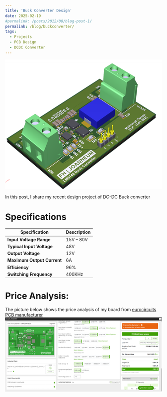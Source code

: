 ```yaml
---
title: 'Buck Converter Design'
date: 2025-02-19
#permalink: /posts/2012/08/blog-post-1/
permalink: /blog/buckconverter/
tags:
  - Projects
  - PCB Design
  - DCDC Converter
---
```


![Logo](/images/converter_3dview.png)

In this post, I share my recent design project of DC-DC Buck converter

Specifications
======

| **Specification**        | **Description**       |
|--------------------------|-----------------------|
| **Input Voltage Range**  | 15V – 80V             |
| **Typical Input Voltage**| 48V                   |
| **Output Voltage**       | 12V                   |
| **Maximum Output Current**| 6A                    |
| **Efficiency**           | 96%                   |
| **Switching Frequency**  | 400KHz                |



Price Analysis:
===
The picture below shows the price analysis of my board from [eurocircuits PCB manufacturer](https://www.eurocircuits.com/)
![Logo](/images/priceanalysis.png)

